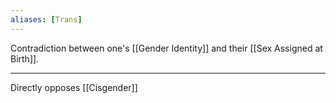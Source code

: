 ```yaml
---
aliases: [Trans]
---
```


Contradiction between one's [[Gender Identity]] and their [[Sex Assigned at Birth]].

---

Directly opposes [[Cisgender]]
